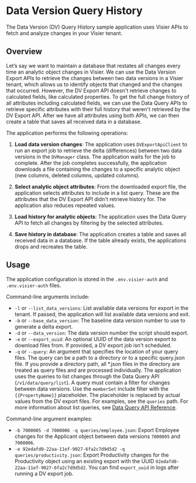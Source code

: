 # Data Version Query History

The Data Version (DV) Query History sample application uses Visier APIs to fetch and analyze changes in your Visier tenant.

## Overview

Let’s say we want to maintain a database that restates all changes every time an analytic object changes in Visier. We can use the Data Version Export APIs to retrieve the changes between two data versions in a Visier tenant, which allows us to identify objects that changed and the changes that occurred. However, the DV Export API doesn't retrieve changes to calculated fields, like calculated properties. To get the full change history of all attributes including calculated fields, we can use the Data Query APIs to retrieve specific attributes with their full history that weren't retrieved by the DV Export API. After we have all attributes using both APIs, we can then create a table that saves all received data in a database. 

The application performs the following operations:

1. **Load data version changes**: The application uses `DVExportApiClient` to run an export job to retrieve the delta (differences) between two data versions in the `DVManager` class. The application waits for the job to complete. After the job completes successfully, the application downloads a file containing the changes to a specific analytic object (new columns, deleted columns, updated columns).

2. **Select analytic object attributes**: From the downloaded export file, the application selects attributes to include in a list query. These are the attributes that the DV Export API didn't retrieve history for. The application also reduces repeated values.

3. **Load history for analytic objects**: The application uses the Data Query API to fetch all changes by filtering by the selected attributes.

4. **Save history in database**: The application creates a table and saves all received data in a database. If the table already exists, the applications drops and recreates the table.

## Usage

The application configuration is stored in the `.env.visier-auth` and `.env.visier-auth` files.

Command-line arguments include:

- `-l` or `--list_data_versions`: List available data versions for export in the tenant. If passed, the application will
  list available data versions and exit.
- `-b` or `--base_data_version`: The baseline data version number to use to generate a delta export.
- `-d` or `--data_version`: The data version number the script should export.
- `-e` or `--export_uuid`: An optional UUID of the data version export to download files from. If provided, a DV export job isn't scheduled.
- `-q` or `--query`: An argument that specifies the location of your query files. The query can be a path to a directory or to a specific query.json file. If you provide a directory path, all *.json files in the directory are treated as query files and are processed individually. The application uses the queries to list changes through the Data Query API (`/v1/data/query/list`). A query must contain a filter for changes between data versions. Use the `memberSet` include filter with the `{{PropertyName}}` placeholder. The placeholder is replaced by actual values from the DV export files. For examples, see the `queries` path. For more information about list queries, see [Data Query API Reference](https://docs.visier.com/developer/apis/data-model-query/swagger/current/index.html#/Query/Query_List:~:text=Query%20a%20list%20of%20details).

Command-line argument examples:
- `-b 7000005 -d 7000006 -q queries/employee.json`: Export Employee changes for the Applicant object between data versions `7000005` and `7000006`.
- `-e 92edafd0-22aa-11ef-9027-6fa2c7d9d5d2 -q queries/productivity.json`: Export Productivity changes for the Productivity object using an existing export with the UUID `92edafd0-22aa-11ef-9027-6fa2c7d9d5d2`. You can find `export_uuid` in logs after running a DV export job.
